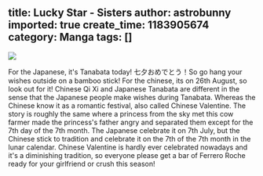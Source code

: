 title: Lucky Star - Sisters
author: astrobunny
imported: true
create_time: 1183905674
category: Manga
tags: []
---
 [![](wp-images/old/albums/comix/LuckyStar4.jpg)](/images/wp-images/old/albums/comix/LuckyStar4.jpg)  
  
For the Japanese, it's Tanabata today! 七夕おめでとう！So go hang your wishes outside on a bamboo stick! For the chinese, its on 26th August, so look out for it! Chinese Qi Xi and Japanese Tanabata are different in the sense that the Japanese people make wishes during Tanabata. Whereas the Chinese know it as a romantic festival, also called Chinese Valentine. The story is roughly the same where a princess from the sky met this cow farmer made the princess's father angry and separated them except for the 7th day of the 7th month. The Japanese celebrate it on 7th July, but the Chinese stick to tradition and celebrate it on the 7th of the 7th month in the lunar calendar. Chinese Valentine is hardly ever celebrated nowadays and it's a diminishing tradition, so everyone please get a bar of Ferrero Roche ready for your girlfriend or crush this season!